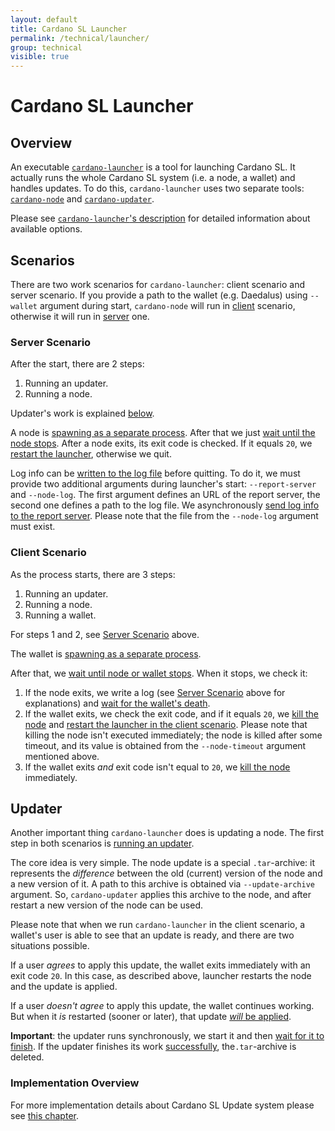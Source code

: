 ```yaml
---
layout: default
title: Cardano SL Launcher
permalink: /technical/launcher/
group: technical
visible: true
---
```

<!-- Reviewed at ac0126b2753f1f5ca6fbfb555783fbeb1aa141bd -->

# Cardano SL Launcher

## Overview

An executable
[`cardano-launcher`](/technical/cli-options/#cardano-launcher)
is a tool for launching Cardano SL. It actually runs the whole Cardano SL system
(i.e. a node, a wallet) and handles updates. To do this, `cardano-launcher` uses two
separate tools: [`cardano-node`](/technical/cli-options/#cardano-node) and
[`cardano-updater`](https://github.com/input-output-hk/cardano-updater).

Please see [`cardano-launcher`'s description](/technical/cli-options/#cardano-launcher)
for detailed information about available options.

## Scenarios

There are two work scenarios for `cardano-launcher`: client scenario and server scenario.
If you provide a path to the wallet (e.g. Daedalus) using `--wallet` argument during
start, `cardano-node` will run in
[client](https://github.com/input-output-hk/cardano-sl/blob/194f4876d7b72766f7fe72ed4a1fba828903cae0/src/launcher/Main.hs#L178)
scenario, otherwise it will run in
[server](https://github.com/input-output-hk/cardano-sl/blob/194f4876d7b72766f7fe72ed4a1fba828903cae0/src/launcher/Main.hs#L171)
one.

### Server Scenario

After the start, there are 2 steps:

1.  Running an updater.
2.  Running a node.

Updater's work is explained [below](#updater).

A node is [spawning as a separate
process](https://github.com/input-output-hk/cardano-sl/blob/194f4876d7b72766f7fe72ed4a1fba828903cae0/src/launcher/Main.hs#L280).
After that we just [wait until the node
stops](https://github.com/input-output-hk/cardano-sl/blob/194f4876d7b72766f7fe72ed4a1fba828903cae0/src/launcher/Main.hs#L201).
After a node exits, its exit code is checked. If it equals `20`, we [restart the
launcher](https://github.com/input-output-hk/cardano-sl/blob/194f4876d7b72766f7fe72ed4a1fba828903cae0/src/launcher/Main.hs#L204),
otherwise we quit.

Log info can be [written to the log file](https://github.com/input-output-hk/cardano-sl/blob/194f4876d7b72766f7fe72ed4a1fba828903cae0/src/launcher/Main.hs#L207) before quitting. To do it, we must
provide two additional arguments during launcher's start: `--report-server` and
`--node-log`. The first argument defines an URL of the report server, the second
one defines a path to the log file. We asynchronously [send log info to the
report server](https://github.com/input-output-hk/cardano-sl/blob/194f4876d7b72766f7fe72ed4a1fba828903cae0/src/launcher/Main.hs#L343).
Please note that the file from the `--node-log` argument must exist.

### Client Scenario

As the process starts, there are 3 steps:

1.  Running an updater.
2.  Running a node.
3.  Running a wallet.

For steps 1 and 2, see [Server Scenario](#server-scenario) above.

The wallet is [spawning as a separate
process](https://github.com/input-output-hk/cardano-sl/blob/194f4876d7b72766f7fe72ed4a1fba828903cae0/src/launcher/Main.hs#L227).

After that, we [wait until node or wallet
stops](https://github.com/input-output-hk/cardano-sl/blob/194f4876d7b72766f7fe72ed4a1fba828903cae0/src/launcher/Main.hs#L228).
When it stops, we check it:

1.  If the node exits, we write a log (see [Server Scenario](#server-scenario)
    above for explanations) and [wait for the wallet's
    death](https://github.com/input-output-hk/cardano-sl/blob/194f4876d7b72766f7fe72ed4a1fba828903cae0/src/launcher/Main.hs#L235).
2.  If the wallet exits, we check the exit code, and if it equals `20`, we
    [kill the node](https://github.com/input-output-hk/cardano-sl/blob/194f4876d7b72766f7fe72ed4a1fba828903cae0/src/launcher/Main.hs#L242)
    and [restart the launcher in the client
    scenario](https://github.com/input-output-hk/cardano-sl/blob/194f4876d7b72766f7fe72ed4a1fba828903cae0/src/launcher/Main.hs#L244).
    Please note that killing the node isn't executed immediately; the node is
    killed after some timeout, and its value is obtained from the
    `--node-timeout` argument mentioned above.
3.  If the wallet exits *and* exit code isn't equal to `20`, we
    [kill the node](https://github.com/input-output-hk/cardano-sl/blob/194f4876d7b72766f7fe72ed4a1fba828903cae0/src/launcher/Main.hs#L250)
    immediately.

## Updater

Another important thing `cardano-launcher` does is updating a node. The first
step in both scenarios is [running an
updater](https://github.com/input-output-hk/cardano-sl/blob/194f4876d7b72766f7fe72ed4a1fba828903cae0/src/launcher/Main.hs#L255).

The core idea is very simple. The node update is a special `.tar`-archive: it
represents the *difference* between the old (current) version of the node and a
new version of it. A path to this archive is obtained via `--update-archive`
argument. So, `cardano-updater` applies this archive to the node, and after
restart a new version of the node can be used.

Please note that when we run `cardano-launcher` in the client scenario, a wallet's
user is able to see that an update is ready, and there are two situations
possible.

If a user *agrees* to apply this update, the wallet exits immediately with an
exit code `20`. In this case, as described above, launcher restarts the node and
the update is applied.

If a user *doesn't agree* to apply this update, the wallet continues working.
But when it *is* restarted (sooner or later), that update [*will* be applied](https://github.com/input-output-hk/cardano-sl/blob/194f4876d7b72766f7fe72ed4a1fba828903cae0/src/launcher/Main.hs#L223).

**Important**: the updater runs synchronously, we start it and then [wait for it to
finish](https://github.com/input-output-hk/cardano-sl/blob/194f4876d7b72766f7fe72ed4a1fba828903cae0/src/launcher/Main.hs#L269).
If the updater finishes its work
[successfully](https://github.com/input-output-hk/cardano-sl/blob/194f4876d7b72766f7fe72ed4a1fba828903cae0/src/launcher/Main.hs#L271),
the`.tar`-archive is deleted.

### Implementation Overview

For more implementation details about Cardano SL Update system please see [this chapter](/technical/updater/).
